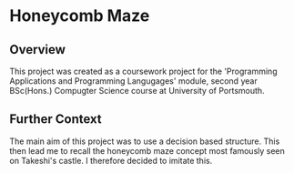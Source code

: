 # Honeycomb Maze

## Overview

This project was created as a coursework project for the 'Programming Applications and Programming Langugages' module, second year BSc(Hons.) Compugter Science course at University of Portsmouth.

## Further Context

The main aim of this project was to use a decision based structure. This then lead me to recall the honeycomb maze concept most famously seen on Takeshi's castle. I therefore decided to imitate this.
